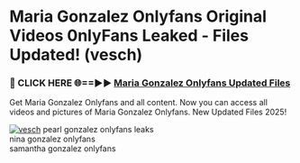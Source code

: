 # Maria Gonzalez Onlyfans Original Videos 0nlyFans Leaked - Files Updated! (vesch)

<h3>🔴 CLICK HERE 🌐==►► <a href="https://tinyurl.com/2jnfzry5" rel="nofollow">Maria Gonzalez Onlyfans Updated Files</a></h3>

Get Maria Gonzalez Onlyfans and all content. Now you can access all videos and pictures of Maria Gonzalez Onlyfans. New Updated Files 2025!

[![vesch](https://i.imgur.com/GyGTBgg.gif)](https://tinyurl.com/2jnfzry5)
pearl gonzalez onlyfans leaks<br>
nina gonzalez onlyfans<br>
samantha gonzalez onlyfans